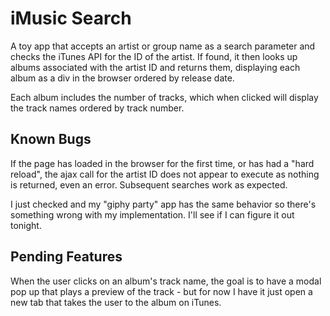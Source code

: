 # iMusic Search

A toy app that accepts an artist or group name as a search parameter and checks the iTunes API for the ID of the artist. If found, it then looks up albums associated with the artist ID and returns them, displaying each album as a div in the browser ordered by release date.

Each album includes the number of tracks, which when clicked will display the track names ordered by track number.

## Known Bugs

If the page has loaded in the browser for the first time, or has had a "hard reload", the ajax call for the artist ID does not appear to execute as nothing is returned, even an error. Subsequent searches work as expected.

I just checked and my "giphy party" app has the same behavior so there's something wrong with my implementation. I'll see if I can figure it out tonight.

## Pending Features

When the user clicks on an album's track name, the goal is to have a modal pop up that plays a preview of the track - but for now I have it just open a new tab that takes the user to the album on iTunes.
